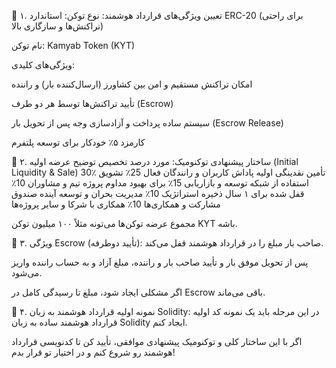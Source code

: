 📌 ۱. تعیین ویژگی‌های قرارداد هوشمند:
نوع توکن: استاندارد ERC-20 (برای راحتی تراکنش‌ها و سازگاری بالا)

نام توکن: Kamyab Token (KYT)

ویژگی‌های کلیدی:

امکان تراکنش مستقیم و امن بین کشاورز (ارسال‌کننده بار) و راننده

تأیید تراکنش‌ها توسط هر دو طرف (Escrow)

سیستم ساده پرداخت و آزادسازی وجه پس از تحویل بار (Escrow Release)

کارمزد ۵٪ خودکار برای توسعه پلتفرم

📌 ۲. ساختار پیشنهادی توکنومیک:
مورد	درصد تخصیص	توضیح
عرضه اولیه (Initial Liquidity & Sale)	30٪	تأمین نقدینگی اولیه
پاداش کاربران و رانندگان فعال	25٪	تشویق استفاده از شبکه
توسعه و بازاریابی	15٪	برای بهبود مداوم پروژه
تیم و مشاوران	10٪	قفل شده برای ۱ سال
ذخیره استراتژیک	10٪	مدیریت بحران و توسعه آینده
صندوق مشارکت و همکاری‌ها	10٪	همکاری با شرکا و سایر پروژه‌ها

مجموع عرضه توکن‌ها می‌تونه مثلاً ۱۰۰ میلیون توکن KYT باشه.

📌 ۳. ویژگی Escrow (تأیید دوطرفه):
صاحب بار مبلغ را در قرارداد هوشمند قفل می‌کند.

پس از تحویل موفق بار و تأیید صاحب بار و راننده، مبلغ آزاد و به حساب راننده واریز می‌شود.

اگر مشکلی ایجاد شود، مبلغ تا رسیدگی کامل در Escrow باقی می‌ماند.

📌 ۴. نمونه اولیه قرارداد هوشمند به زبان Solidity:
در این مرحله باید یک نمونه کد اولیه قرارداد هوشمند ساده به زبان Solidity ایجاد کنم.

اگر با این ساختار کلی و توکنومیک پیشنهادی موافقی، تأیید کن تا کدنویسی قرارداد هوشمند رو شروع کنم و در اختیار تو قرار بدم!







